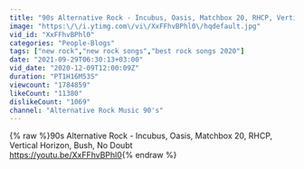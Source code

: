 ```yaml
---
title: "90s Alternative Rock - Incubus, Oasis, Matchbox 20, RHCP, Vertical Horizon, Bush, No Doubt"
image: "https:\/\/i.ytimg.com\/vi\/XxFFhvBPhl0\/hqdefault.jpg"
vid_id: "XxFFhvBPhl0"
categories: "People-Blogs"
tags: ["new rock","new rock songs","best rock songs 2020"]
date: "2021-09-29T06:30:13+03:00"
vid_date: "2020-12-09T12:00:09Z"
duration: "PT1H16M53S"
viewcount: "1784859"
likeCount: "11380"
dislikeCount: "1069"
channel: "Alternative Rock Music 90's"
---
```

{% raw %}90s Alternative Rock - Incubus, Oasis, Matchbox 20, RHCP, Vertical Horizon, Bush, No Doubt<br /><a rel="nofollow" target="blank" href="https://youtu.be/XxFFhvBPhl0">https://youtu.be/XxFFhvBPhl0</a>{% endraw %}
